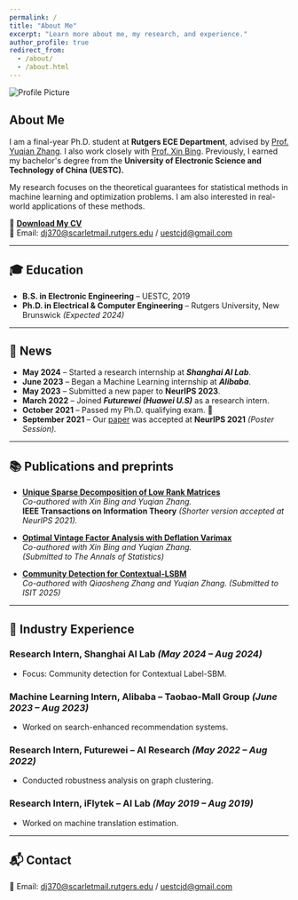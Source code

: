 ```yaml
---
permalink: /
title: "About Me"
excerpt: "Learn more about me, my research, and experience."
author_profile: true
redirect_from: 
  - /about/
  - /about.html
---
```


![Profile Picture](https://via.placeholder.com/150 "Your Profile Picture")

## About Me
I am a final-year Ph.D. student at **Rutgers ECE Department**, advised by [Prof. Yuqian Zhang](https://sites.google.com/view/yuqianzhang). I also work closely with [Prof. Xin Bing](https://sites.coecis.cornell.edu/xinbing/). Previously, I earned my bachelor's degree from the **University of Electronic Science and Technology of China (UESTC).**

My research focuses on the theoretical guarantees for statistical methods in machine learning and optimization problems. I am also interested in real-world applications of these methods.

📄 [**Download My CV**](https://drive.google.com/file/d/1FNpe6eXEHq38c-zC1C-QMdqszaS8Iv_2/view)  
📧 Email: dj370@scarletmail.rutgers.edu / uestcjd@gmail.com

---

## 🎓 Education
- **B.S. in Electronic Engineering** – UESTC, 2019  
- **Ph.D. in Electrical & Computer Engineering** – Rutgers University, New Brunswick *(Expected 2024)*

---

## 📰 News
- **May 2024** – Started a research internship at ***Shanghai AI Lab***.
- **June 2023** – Began a Machine Learning internship at ***Alibaba***.
- **May 2023** – Submitted a new paper to **NeurIPS 2023**.
- **March 2022** – Joined ***Futurewei (Huawei U.S)*** as a research intern.
- **October 2021** – Passed my Ph.D. qualifying exam. 🎉
- **September 2021** – Our [paper](https://arxiv.org/abs/2106.07736) was accepted at **NeurIPS 2021** *(Poster Session).*  

---

## 📚 Publications and preprints
- **[Unique Sparse Decomposition of Low Rank Matrices](https://ieeexplore.ieee.org/document/9954420)**  
  *Co-authored with Xin Bing and Yuqian Zhang.*  
  **IEEE Transactions on Information Theory** *(Shorter version accepted at NeurIPS 2021).*  

- **[Optimal Vintage Factor Analysis with Deflation Varimax](https://arxiv.org/abs/2310.10545)**  
  *Co-authored with Xin Bing and Yuqian Zhang.*  
  *(Submitted to The Annals of Statistics)*  

- **[Community Detection for Contextual-LSBM](https://arxiv.org/abs/2501.11139)**  
  *Co-authored with Qiaosheng Zhang and Yuqian Zhang.*
  *(Submitted to ISIT 2025)*

---

## 💼 Industry Experience
### Research Intern, **Shanghai AI Lab** *(May 2024 – Aug 2024)*
- Focus: Community detection for Contextual Label-SBM.

### Machine Learning Intern, **Alibaba – Taobao-Mall Group** *(June 2023 – Aug 2023)*
- Worked on search-enhanced recommendation systems.

### Research Intern, **Futurewei – AI Research** *(May 2022 – Aug 2022)*
- Conducted robustness analysis on graph clustering.

### Research Intern, **iFlytek – AI Lab** *(May 2019 – Aug 2019)*
- Worked on machine translation estimation.

---

## 📬 Contact
📧 Email: dj370@scarletmail.rutgers.edu / uestcjd@gmail.com  
